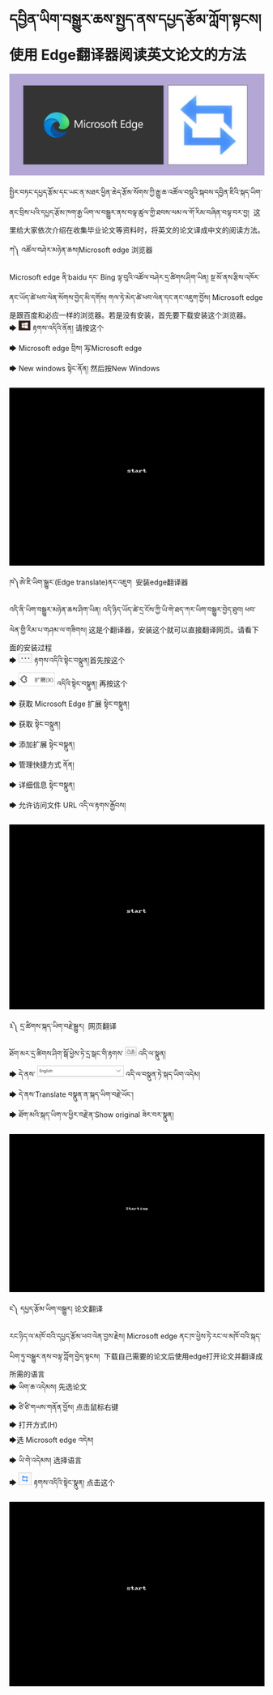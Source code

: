 # དབྱིན་ཡིག་བསྒྱུར་ཆས་སྤྱད་ནས་དཔྱད་རྩོམ་ཀློག་སྟངས། 使用 Edge翻译器阅读英文论文的方法

![Image](images/000005.png)

སྤྱིར་བཏང་དཔྱད་རྩོམ་དང་ཡང་ན་མཐར་ཕྱིན་ཆེད་རྩོམ་སོགས་ཀྱི་རྒྱུ་ཆ་འཚོལ་བསྡུའི་སྐབས་དབྱིན་ཇིའི་སྐད་ཡིག་ནང་བྲིས་པའི་དཔྱད་རྩོམ་ཁག་རྒྱ་ཡིག་ལ་བསྒྱུར་ནས་བལྟ་ཚུལ་གྱི་ཐབས་ལམ་ལ་གོ་རིམ་བཞིན་བལྟ་བར་བྱ།  这里给大家依次介绍在收集毕业论文等资料时，将英文的论文译成中文的阅读方法。

ཀ༽ འཚོལ་བཤེར་མཉེན་ཆས།Microsoft edge 浏览器  

Microsoft edge ནི་baidu དང་ Bing ལྟ་བུའི་འཚོལ་བཤེར་དྲ་ཚིགས་ཤིག་ཡིན། སྔ་མོ་ནས་རྩིས་འཁོར་ནང་ཡོད་ཚེ་ཕབ་ལེན་སོགས་བྱེད་མི་དགོས། གལ་ཏེ་མེད་ཚེ་ཕབ་ལེན་དང་ནང་འཇུག་བྱོས། Microsoft edge 是跟百度和必应一样的浏览器。若是没有安装，首先要下载安装这个浏览器。  
🡆 ![Image](images/000010.png) རྟགས་འདིའི་ནོན། 请按这个  
🡆 Microsoft edge བྲིས། 写Microsoft edge  
🡆 New windows སྟེང་ནོན། 然后按New Windows  

![Image](images/000001.gif)  

ཁ༽ཨེ་ཇི་ཡིག་སྒྱུར་(Edge translate)ནང་འཇུག  安装edge翻译器  

འདི་ནི་ཡིག་བསྒྱུར་མཉེན་ཆས་ཤིག་ཡིན། འདི་ཉིད་ཡོད་ཚེ་དྲ་ངོས་ཀྱི་ཡི་གེ་ཐད་ཀར་ཡིག་བསྒྱུར་བྱེད་ཐུབ། ཕབ་ལེན་གྱི་རིམ་པ་གཤམ་ལ་གཟིགས། 这是个翻译器，安装这个就可以直接翻译网页。请看下面的安装过程  
🡆 ![Image](images/000000.png) རྟགས་འདིའི་སྟེང་བསྣུན།首先按这个  
🡆 ![Image](images/000012.png) འདིའི་སྟེང་བསྣུན། 再按这个  
🡆 获取 Microsoft Edge 扩展 སྟེང་བསྣུན།   
🡆 获取 སྟེང་བསྣུན།  
🡆 添加扩展 སྟེང་བསྣུན།  
🡆 管理快捷方式 ནོན།  
🡆 详细信息 སྟེང་བསྣུན།  
🡆 允许访问文件 URL འདི་ལ་རྟགས་རྒྱོབས།  

![Image](images/000002.gif)

༣༽ དྲ་ཚིགས་སྐད་ཡིག་བརྗེ་སྒྱུར།  网页翻译  

ཐོག་མར་དྲ་ཚིགས་ཤིག་སྒོ་ཕྱེས་ཏེ་དྲ་སྒང་གི་རྟགས་ ![Image](images/0000090.png) འདི་ལ་སྣུན།  
🡆 དེ་ནས་  ![Image](images/000007.png) འདི་ལ་བསྣུན་ཏེ་སྐད་ཡིག་འདེམ།  
🡆 དེ་ནས་Translate བསྣུན་ན་སྐད་ཡིག་བརྗེ་ཡོང་།  
🡆 ཐོག་མའི་སྐད་ཡིག་ལ་ཕྱིར་བརྗེ་ན་Show original ཟེར་བར་སྣུན།

![Image](images/000009.gif)

ང༽ དཔྱད་རྩོམ་ཡིག་བསྒྱུར། 论文翻译  

རང་ཉིད་ལ་མཁོ་བའི་དཔྱད་རྩོམ་ཕབ་ལེན་བྱས་རྗེས། Microsoft edge ནང་ཁ་ཕྱེས་ཏེ་རང་ལ་མཁོ་བའི་སྐད་ཡིག་ཏུ་བསྒྱུར་ནས་བལྟ་ཀློག་བྱེད་སྟངས།  下载自己需要的论文后使用edge打开论文并翻译成所需的语言  
🡆 ཡིག་ཆ་འདེམས། 先选论文  
🡆 ཙི་ཙི་གཡས་གནོན་བྱོས། 点击鼠标右键  
🡆 打开方式(H)   
🡆选 Microsoft edge འདེམ།   
🡆 ཡི་གེ་འདེམས། 选择语言  
🡆 ![Image](images/000003.png) རྟགས་འདིའི་སྟེང་སྣུན། 点击这个  

![Image](images/000011.gif)

<p class="hide top"><iframe src="https://shimowendang.com/forms/ztrMbGY2iPY6xNeq/fill?channel=1" style="height:1130px;width:800px;></iframe></p>

